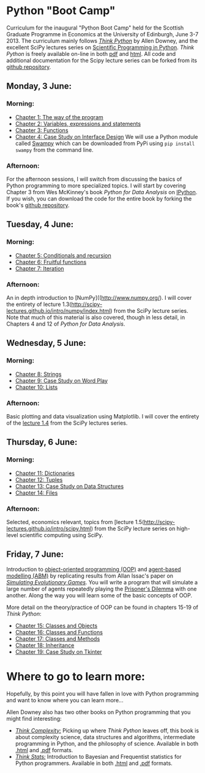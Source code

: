 # Python "Boot Camp"

Curriculum for the inaugural "Python Boot Camp" held for the Scottish Graduate Programme in Economics at the University of Edinburgh, June 3-7 2013. The curriculum mainly follows [*Think Python*](http://www.greenteapress.com/thinkpython/) by Allen Downey, and the excellent SciPy lectures series on [Scientific Programming in Python](http://scipy-lectures.github.io/). *Think Python* is freely available on-line in both [pdf](http://www.greenteapress.com/thinkpython/thinkpython.pdf) and [html](http://www.greenteapress.com/thinkpython/html/index.html). All code and additional documentation for the Scipy lecture series can be forked from its [github repository](https://github.com/scipy-lectures/scipy-lecture-notes).

## Monday, 3 June:

### Morning:
* [Chapter 1: The way of the program](http://www.greenteapress.com/thinkpython/html/thinkpython002.html)
* [Chapter 2: Variables, expressions and statements](http://www.greenteapress.com/thinkpython/html/thinkpython003.html)
* [Chapter 3: Functions](http://www.greenteapress.com/thinkpython/html/thinkpython004.html)
* [Chapter 4: Case Study on Interface Design](http://www.greenteapress.com/thinkpython/html/thinkpython005.html) We will use a Python module called [Swampy](http://www.greenteapress.com/thinkpython/swampy/) which can be downloaded from PyPi using `pip install swampy` from the command line.

### Afternoon:
For the afternoon sessions, I will switch from discussing the basics of Python programming to more specialized topics.  I will start by covering Chapter 3 from Wes McKinney's book *Python for Data Analysis* on [IPython](http://ipython.org/). If you wish, you can download the code for the entire book by forking the book's [github repository](https://github.com/pydata/pydata-book).

## Tuesday, 4 June:

### Morning:
* [Chapter 5: Conditionals and recursion](http://www.greenteapress.com/thinkpython/html/thinkpython006.html)
* [Chapter 6: Fruitful functions](http://www.greenteapress.com/thinkpython/html/thinkpython007.html)
* [Chapter 7: Iteration](http://www.greenteapress.com/thinkpython/html/thinkpython008.html)

### Afternoon:
An in depth introduction to [NumPy]((http://www.numpy.org/). I will cover the entirety of lecture 1.3(http://scipy-lectures.github.io/intro/numpy/index.html) from the SciPy lecture series. Note that much of this material is also covered, though in less detail, in Chapters 4 and 12 of *Python for Data Analysis*.

## Wednesday, 5 June:

### Morning:
* [Chapter 8: Strings](http://www.greenteapress.com/thinkpython/html/thinkpython009.html)
* [Chapter 9: Case Study on Word Play](http://www.greenteapress.com/thinkpython/html/thinkpython010.html)
* [Chapter 10: Lists](http://www.greenteapress.com/thinkpython/html/thinkpython011.html)

### Afternoon:
Basic plotting and data visualization using Matplotlib. I will cover the entirety of the [lecture 1.4](http://scipy-lectures.github.io/intro/matplotlib/matplotlib.html) from the SciPy lectures series. 

## Thursday, 6 June:

### Morning:
* [Chapter 11: Dictionaries](http://www.greenteapress.com/thinkpython/html/thinkpython012.html)
* [Chapter 12: Tuples](http://www.greenteapress.com/thinkpython/html/thinkpython013.html)
* [Chapter 13: Case Study on Data Structures](http://www.greenteapress.com/thinkpython/html/thinkpython014.html)
* [Chapter 14: Files](http://www.greenteapress.com/thinkpython/html/thinkpython015.html)

### Afternoon:
Selected, economics relevant, topics from [lecture 1.5(http://scipy-lectures.github.io/intro/scipy.html) from the SciPy lecture series on high-level scientific computing using SciPy.
 
## Friday, 7 June:
Introduction to [object-oriented programming (OOP)](https://en.wikipedia.org/wiki/Object-oriented_programming) and [agent-based modelling (ABM)](http://en.wikipedia.org/wiki/Agent-based_model) by replicating results from Allan Issac's paper on [*Simulating Evolutionary Games*](http://jasss.soc.surrey.ac.uk/11/3/8.html). You will write a program that will simulate a large number of agents repeatedly playing the [Prisoner's Dilemma](https://en.wikipedia.org/wiki/Prisoner%27s_dilemma) with one another. Along the way you will learn some of the basic concepts of OOP.

More detail on the theory/practice of OOP can be found in chapters 15-19 of *Think Python*:
* [Chapter 15: Classes and Objects](http://www.greenteapress.com/thinkpython/html/thinkpython016.html)
* [Chapter 16: Classes and Functions](http://www.greenteapress.com/thinkpython/html/thinkpython017.html)
* [Chapter 17: Classes and Methods](http://www.greenteapress.com/thinkpython/html/thinkpython018.html)
* [Chapter 18: Inheritance](http://www.greenteapress.com/thinkpython/html/thinkpython019.html)
* [Chapter 19: Case Study on Tkinter](http://www.greenteapress.com/thinkpython/html/thinkpython020.html)

# Where to go to learn more:

Hopefully, by this point you will have fallen in love with Python programming and want to know where you can learn more...

Allen Downey also has two other books on Python programming that you might find interesting:

* [*Think Complexity:*](http://www.greenteapress.com/compmod/) Picking up where *Think Python* leaves off, this book is about complexity science, data structures and algorithms, intermediate programming in Python, and the philosophy of science. Available in both [.html](http://www.greenteapress.com/compmod/html/index.html) and [.pdf](http://www.greenteapress.com/compmod/) formats.
* [*Think Stats:*](http://www.greenteapress.com/thinkstats/html/) Introduction to Bayesian and Frequentist statistics for Python programmers.  Available in both [.html](http://www.greenteapress.com/thinkstats/html/index.html) and [.pdf](http://greenteapress.com/thinkstats/thinkstats.pdf) formats.
